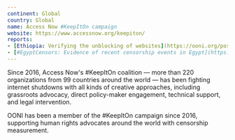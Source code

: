 ```yaml
---
continent: Global
country: Global
name: Access Now #KeepItOn campaign
website: https://www.accessnow.org/keepiton/
reports:
- [Ethiopia: Verifying the unblocking of websites](https://ooni.org/post/ethiopia-unblocking/)
- [#EgyptCensors: Evidence of recent censorship events in Egypt](https://ooni.org/post/egypt-censors/)
---
```


Since 2016, Access Now's #KeepItOn coalition — more than 220 organizations from 99 countries around the world — has been fighting internet shutdowns with all kinds of creative approaches, including grassroots advocacy, direct policy-maker engagement, technical support, and legal intervention.

OONI has been a member of the #KeepItOn campaign since 2016, supporting human rights advocates around the world with censorship measurement.
